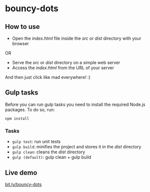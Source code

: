 # bouncy-dots

## How to use

- Open the *index.html* file inside the *src* or *dist* directory with your browser

OR

- Serve the *src* or *dist* directory on a simple web server
- Access the *index.html* from the URL of your server

And then just click like mad everywhere! :)



## Gulp tasks

Before you can run gulp tasks you need to install the required Node.js packages. To do so, run:

    npm install


### Tasks

- `gulp test`: run unit tests
- `gulp build`: minifies the project and stores it in the *dist* directory
- `gulp clean`: cleans the *dist* directory
- `gulp (default)`: gulp clean + gulp build


## Live demo
[bit.ly/bouncy-dots]()
